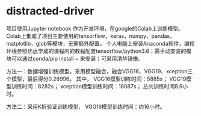 # distracted-driver

项目使用Jupyter notebook 作为开发环境，在google的Colab上训练模型。
Colab上集成了项目主要使用的tensorflow，keras，numpy，pandas，matplotlib，glob等模块，无需额外配置。
个人电脑上安装Anaconda软件，编程环境参照优达学成的课程内的教程配置tensorflow/python3.6；需手动安装的模块可以通过conda/pip install ~ 来安装；可采用清华镜像。

方法一：数据增强训练模型，采用模型融合，融合VGG16、VGG19、xception三个模型，最后得分0.26996。
其中，
VGG16模型训练时间：5885s；
VGG19模型训练时间：8282s；
xception模型训练时间：18087s；
总共训练时间8.9小时。

方法二：采用K折验证训练模型，
VGG16模型训练时间：约16小时。

